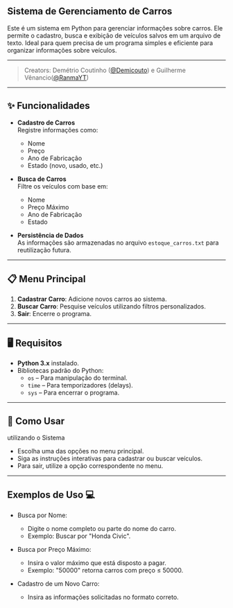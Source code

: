 ## Sistema de Gerenciamento de Carros  

Este é um sistema em Python para gerenciar informações sobre carros. Ele permite o cadastro, busca e exibição de veículos salvos em um arquivo de texto. Ideal para quem precisa de um programa simples e eficiente para organizar informações sobre veículos.

---
> Creators: Demétrio Coutinho ([@Demicouto](https://github.com/Demicouto)) e Guilherme Vênancio([@RanmaYT](https://github.com/RanmaYT))
---

## ✨ Funcionalidades  

- **Cadastro de Carros**  
  Registre informações como:  
  - Nome  
  - Preço  
  - Ano de Fabricação  
  - Estado (novo, usado, etc.)  

- **Busca de Carros**  
  Filtre os veículos com base em:  
  - Nome  
  - Preço Máximo  
  - Ano de Fabricação  
  - Estado  

- **Persistência de Dados**  
  As informações são armazenadas no arquivo `estoque_carros.txt` para reutilização futura.

---

## 📋 Menu Principal  

1. **Cadastrar Carro**: Adicione novos carros ao sistema.  
2. **Buscar Carro**: Pesquise veículos utilizando filtros personalizados.  
3. **Sair**: Encerre o programa.  

---

## 🖥️ Requisitos  

- **Python 3.x** instalado.  
- Bibliotecas padrão do Python:  
  - `os` – Para manipulação do terminal.  
  - `time` – Para temporizadores (delays).  
  - `sys` – Para encerrar o programa. 

---

## 🚀 Como Usar  
utilizando o Sistema
- Escolha uma das opções no menu principal.
- Siga as instruções interativas para cadastrar ou buscar veículos.
- Para sair, utilize a opção correspondente no menu.

---

## Exemplos de Uso 💻

- Busca por Nome:
  - Digite o nome completo ou parte do nome do carro.
  - Exemplo: Buscar por "Honda Civic".

- Busca por Preço Máximo:
  - Insira o valor máximo que está disposto a pagar.
  - Exemplo: "50000" retorna carros com preço ≤ 50000.
- Cadastro de um Novo Carro:
  - Insira as informações solicitadas no formato correto.

